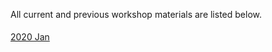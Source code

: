All current and previous workshop materials are listed below.

<div style='display:block;'><p style='line-height:2;'>
<span style='display:block;'><a href='https://royfrancis.github.io/workshop-template-rmd-ga/2001/'>2020 Jan</a></span></p></div>